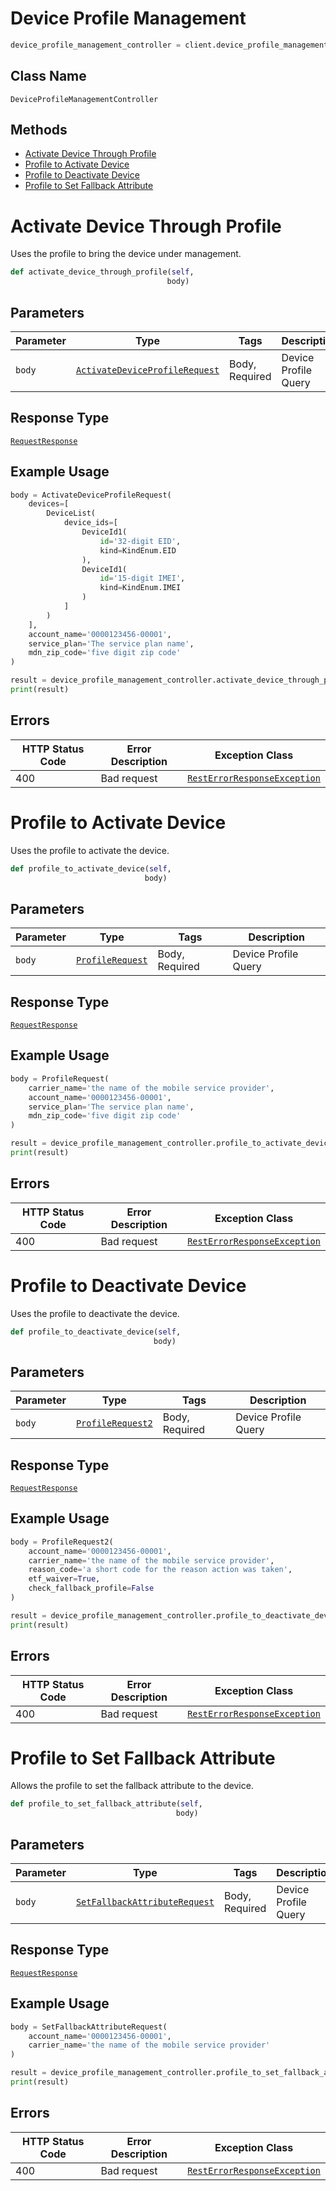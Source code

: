 # Device Profile Management

```python
device_profile_management_controller = client.device_profile_management
```

## Class Name

`DeviceProfileManagementController`

## Methods

* [Activate Device Through Profile](../../doc/controllers/device-profile-management.md#activate-device-through-profile)
* [Profile to Activate Device](../../doc/controllers/device-profile-management.md#profile-to-activate-device)
* [Profile to Deactivate Device](../../doc/controllers/device-profile-management.md#profile-to-deactivate-device)
* [Profile to Set Fallback Attribute](../../doc/controllers/device-profile-management.md#profile-to-set-fallback-attribute)


# Activate Device Through Profile

Uses the profile to bring the device under management.

```python
def activate_device_through_profile(self,
                                   body)
```

## Parameters

| Parameter | Type | Tags | Description |
|  --- | --- | --- | --- |
| `body` | [`ActivateDeviceProfileRequest`](../../doc/models/activate-device-profile-request.md) | Body, Required | Device Profile Query |

## Response Type

[`RequestResponse`](../../doc/models/request-response.md)

## Example Usage

```python
body = ActivateDeviceProfileRequest(
    devices=[
        DeviceList(
            device_ids=[
                DeviceId1(
                    id='32-digit EID',
                    kind=KindEnum.EID
                ),
                DeviceId1(
                    id='15-digit IMEI',
                    kind=KindEnum.IMEI
                )
            ]
        )
    ],
    account_name='0000123456-00001',
    service_plan='The service plan name',
    mdn_zip_code='five digit zip code'
)

result = device_profile_management_controller.activate_device_through_profile(body)
print(result)
```

## Errors

| HTTP Status Code | Error Description | Exception Class |
|  --- | --- | --- |
| 400 | Bad request | [`RestErrorResponseException`](../../doc/models/rest-error-response-exception.md) |


# Profile to Activate Device

Uses the profile to activate the device.

```python
def profile_to_activate_device(self,
                              body)
```

## Parameters

| Parameter | Type | Tags | Description |
|  --- | --- | --- | --- |
| `body` | [`ProfileRequest`](../../doc/models/profile-request.md) | Body, Required | Device Profile Query |

## Response Type

[`RequestResponse`](../../doc/models/request-response.md)

## Example Usage

```python
body = ProfileRequest(
    carrier_name='the name of the mobile service provider',
    account_name='0000123456-00001',
    service_plan='The service plan name',
    mdn_zip_code='five digit zip code'
)

result = device_profile_management_controller.profile_to_activate_device(body)
print(result)
```

## Errors

| HTTP Status Code | Error Description | Exception Class |
|  --- | --- | --- |
| 400 | Bad request | [`RestErrorResponseException`](../../doc/models/rest-error-response-exception.md) |


# Profile to Deactivate Device

Uses the profile to deactivate the device.

```python
def profile_to_deactivate_device(self,
                                body)
```

## Parameters

| Parameter | Type | Tags | Description |
|  --- | --- | --- | --- |
| `body` | [`ProfileRequest2`](../../doc/models/profile-request-2.md) | Body, Required | Device Profile Query |

## Response Type

[`RequestResponse`](../../doc/models/request-response.md)

## Example Usage

```python
body = ProfileRequest2(
    account_name='0000123456-00001',
    carrier_name='the name of the mobile service provider',
    reason_code='a short code for the reason action was taken',
    etf_waiver=True,
    check_fallback_profile=False
)

result = device_profile_management_controller.profile_to_deactivate_device(body)
print(result)
```

## Errors

| HTTP Status Code | Error Description | Exception Class |
|  --- | --- | --- |
| 400 | Bad request | [`RestErrorResponseException`](../../doc/models/rest-error-response-exception.md) |


# Profile to Set Fallback Attribute

Allows the profile to set the fallback attribute to the device.

```python
def profile_to_set_fallback_attribute(self,
                                     body)
```

## Parameters

| Parameter | Type | Tags | Description |
|  --- | --- | --- | --- |
| `body` | [`SetFallbackAttributeRequest`](../../doc/models/set-fallback-attribute-request.md) | Body, Required | Device Profile Query |

## Response Type

[`RequestResponse`](../../doc/models/request-response.md)

## Example Usage

```python
body = SetFallbackAttributeRequest(
    account_name='0000123456-00001',
    carrier_name='the name of the mobile service provider'
)

result = device_profile_management_controller.profile_to_set_fallback_attribute(body)
print(result)
```

## Errors

| HTTP Status Code | Error Description | Exception Class |
|  --- | --- | --- |
| 400 | Bad request | [`RestErrorResponseException`](../../doc/models/rest-error-response-exception.md) |


